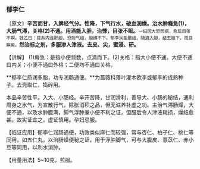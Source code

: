 ### 郁李仁

〔原文〕**辛苦而甘，入脾经气分。性降，下气行水，破血润燥。治水肿癃急(1)，大肠气滞，关格(2)不通。用酒能入胆，治悸，目张不眠。**<small>一妇因大恐而病，愈后目张不瞑。钱乙曰：目系内连肝胆，恐则气结，胆横不下。郁李润能散结，随酒入胆，结去胆下，而目瞑矣。</small>**然治标之剂，多服渗人津液。去皮、尖，蜜浸、研。**

【讲解】 (1)癃急：是指小便频数，点滴而下。(2)关格：指大小便不通。大便不通曰内关；小便不通曰外格；二便均不通曰关格。

**郁李仁质润多脂，功专润肠通便。**为蔷薇科落叶灌木欧李或郁李的成熟种子。去壳取仁，捣碎用。

本品辛苦性平。入大、小肠经。辛开苦降，甘润滑利，善导大、小肠的秘结，通利周身之水气，为宣散行气，除胀消积之品，但无滋养补虚之功。主治气滞肠燥，大便不通，以及水肿腹满，脚气浮肿兼小便不利之证，但服后令人津液耗损，燥结愈甚。故实证宜之，虚证慎用。孕妇忌服。

【临证应用】郁李仁润肠通便，功效类似麻仁而较强，常与杏仁、柏子仁、桃仁等同用，如五仁丸，以治肠燥便秘之证。用于浮肿脚气，可与大腹皮、薏苡仁、赤小豆等同用，以利水消肿。

【用量用法】5~10克，煎服。